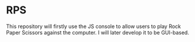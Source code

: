 # RPS
This repository will firstly use the JS console to allow users to play Rock Paper Scissors against the computer. I will later develop it to be GUI-based.
